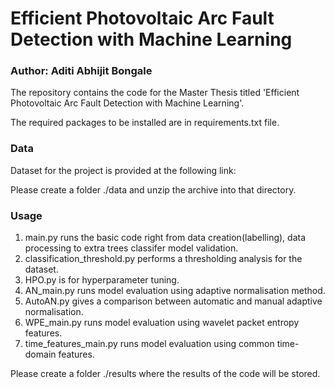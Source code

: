 # Efficient Photovoltaic Arc Fault Detection with Machine Learning

### Author: Aditi Abhijit Bongale

The repository contains the code for the Master Thesis titled 'Efficient Photovoltaic Arc Fault Detection with Machine Learning'.

The required packages to be installed are in requirements.txt file.

### Data
Dataset for the project is provided at the following link:


Please create a folder ./data and unzip the archive into that directory.

### Usage
1) main.py runs the basic code right from data creation(labelling), data processing to extra trees classifer model validation.
2) classification_threshold.py performs a thresholding analysis for the dataset.
3) HPO.py is for hyperparameter tuning.
4) AN_main.py runs model evaluation using adaptive normalisation method.
5) AutoAN.py gives a comparison between automatic and manual adaptive normalisation.
6) WPE_main.py runs model evaluation using wavelet packet entropy features.
7) time_features_main.py runs model evaluation using common time-domain features.

Please create a folder ./results where the results of the code will be stored.